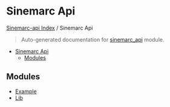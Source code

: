 # Sinemarc Api

[Sinemarc-api Index](../README.md#sinemarc-api-index) /
Sinemarc Api

> Auto-generated documentation for [sinemarc_api](../../sinemarc_api/__init__.py) module.

- [Sinemarc Api](#sinemarc-api)
  - [Modules](#modules)

## Modules

- [Example](example/index.md)
- [Lib](lib/index.md)
